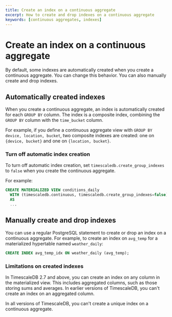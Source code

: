 ```yaml
---
title: Create an index on a continuous aggregate
excerpt: How to create and drop indexes on a continuous aggregate
keywords: [continuous aggregates, indexes]
---
```


# Create an index on a continuous aggregate

By default, some indexes are automatically created when you create a continuous
aggregate. You can change this behavior. You can also manually create and drop
indexes.

## Automatically created indexes

When you create a continuous aggregate, an index is automatically created for
each `GROUP BY` column. The index is a composite index, combining the `GROUP BY`
column with the `time_bucket` column.

For example, if you define a continuous aggregate view with `GROUP BY device,
location, bucket`, two composite indexes are created: one on `{device, bucket}`
and one on `{location, bucket}`.

### Turn off automatic index creation

To turn off automatic index creation, set `timescaledb.create_group_indexes` to
`false` when you create the continuous aggregate.

For example:

```sql
CREATE MATERIALIZED VIEW conditions_daily
  WITH (timescaledb.continuous, timescaledb.create_group_indexes=false)
  AS
  ...
```

## Manually create and drop indexes

You can use a regular PostgreSQL statement to create or drop an index on a
continuous aggregate. For example, to create an index on `avg_temp` for a
materialized hypertable named `weather_daily`:

```sql
CREATE INDEX avg_temp_idx ON weather_daily (avg_temp);
```

### Limitations on created indexes

In TimescaleDB 2.7 and above, you can create an index on any column in the
materialized view. This includes aggregated columns, such as those storing sums
and averages. In earlier versions of TimescaleDB, you can't create an index on
an aggregated column.

In all versions of TimescaleDB, you can't create a unique index on a continuous
aggregate.

